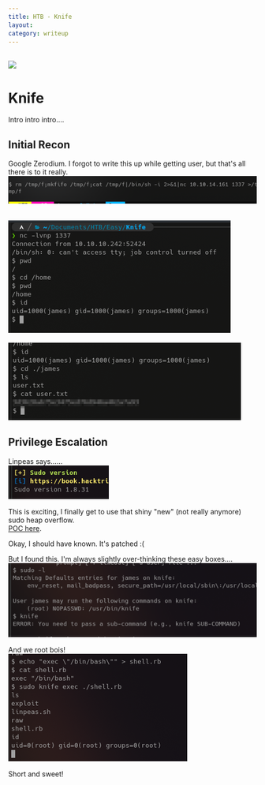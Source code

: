 ```yaml
---
title: HTB - Knife
layout: 
category: writeup
---
```


<br/>
<img src="../assets/img/htb/medium/Armageddon/title-card.png">
<br/>

# Knife
Intro intro intro....

## Initial Recon
Google Zerodium.  I forgot to write this up while getting user, but that's all there is to it really.
<br/>
<img src="../assets/img/htb/easy/Knife/reverse-shell-1.png">
<br/>

<br/>
<img src="../assets/img/htb/easy/Knife/reverse-shell-2.png">
<br/>

<br/>
<img src="../assets/img/htb/easy/Knife/user.png">
<br/>

## Privilege Escalation
Linpeas says......
<br/>
<img src="../assets/img/htb/easy/Knife/sudo-version.png">
<br/>

This is exciting, I finally get to use that shiny "new" (not really anymore) sudo heap overflow.
<br/>
[POC here](https://github.com/CptGibbon/CVE-2021-3156).
<br/>

Okay, I should have known. It's patched :(
<br/>

But I found this.  I'm always slightly over-thinking these easy boxes....
<br/>
<img src="../assets/img/htb/easy/Knife/sudo-nopass.png">
<br/>

And we root bois!
<br/>
<img src="../assets/img/htb/easy/Knife/root.png">
<br/>

Short and sweet!